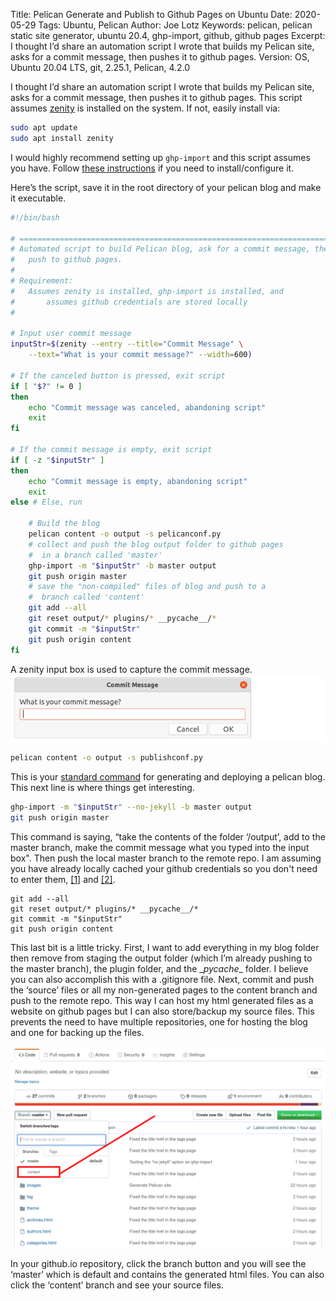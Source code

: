 Title: Pelican Generate and Publish to Github Pages on Ubuntu
Date: 2020-05-29
Tags: Ubuntu, Pelican
Author: Joe Lotz
Keywords: pelican, pelican static site generator, ubuntu 20.4, ghp-import, github, github pages
Excerpt: I thought I’d share an automation script I wrote that builds my Pelican site, asks for a commit message, then pushes it to github pages.
Version: OS, Ubuntu 20.04 LTS, git, 2.25.1, Pelican, 4.2.0

I thought I’d share an automation script I wrote that builds my Pelican site, asks for a commit message, then pushes it to github pages. This script assumes [zenity](https://packages.ubuntu.com/focal/zenity) is installed on the system. If not, easily install via:
```bash
sudo apt update
sudo apt install zenity
```
I would highly recommend setting up `ghp-import` and this script assumes you have. Follow [these instructions](https://opensource.com/article/19/5/run-your-blog-github-pages-python) if you  need to install/configure it. 

Here’s the script, save it in the root directory of your pelican blog and make it executable.
```bash
#!/bin/bash

# ========================================================================
# Automated script to build Pelican blog, ask for a commit message, then
#   push to github pages.
#
# Requirement:
#   Assumes zenity is installed, ghp-import is installed, and
#       assumes github credentials are stored locally
#

# Input user commit message
inputStr=$(zenity --entry --title="Commit Message" \
    --text="What is your commit message?" --width=600)

# If the canceled button is pressed, exit script
if [ "$?" != 0 ]
then
    echo "Commit message was canceled, abandoning script"
    exit
fi

# If the commit message is empty, exit script
if [ -z "$inputStr" ] 
then    
    echo "Commit message is empty, abandoning script"
    exit
else # Else, run 

    # Build the blog    
    pelican content -o output -s pelicanconf.py
    # collect and push the blog output folder to github pages
    #  in a branch called 'master'
    ghp-import -m "$inputStr" -b master output
    git push origin master
    # save the "non-compiled" files of blog and push to a
    #  branch called 'content'
    git add --all
    git reset output/* plugins/* __pycache__/*
    git commit -m "$inputStr"
    git push origin content
fi
```
A zenity input box is used to capture the commit message. 
![pelicanGithub-01](/images/pelicanGithub-01.png)
```bash
pelican content -o output -s publishconf.py
```
This is your [standard command](https://docs.getpelican.com/en/stable/publish.html) for generating and deploying a pelican blog. This next line is where things get interesting. 
```bash
ghp-import -m "$inputStr" --no-jekyll -b master output
git push origin master
```
This command is saying, “take the contents of the folder ‘/output’, add to the master branch, make the commit message what you typed into the input box". Then push the local master branch to the remote repo. I am assuming you have already locally cached your github credentials so you don't need to enter them, [[1]](https://help.github.com/en/github/using-git/caching-your-github-password-in-git) and [[2]](https://git-scm.com/docs/git-credential-store).

```shell
git add --all
git reset output/* plugins/* __pycache__/*
git commit -m "$inputStr"
git push origin content
```

This last bit is a little tricky. First, I want to add everything in my blog folder then remove from staging the output folder (which I’m already pushing to the master branch), the plugin folder, and the \__pycache__ folder. I believe you can also accomplish this with a .gitignore file. Next, commit and push the ‘source’ files or all my non-generated pages to the content branch and push to the remote repo. This way I can host my html generated files as a website on github pages but I can also store/backup my source files. This prevents the need to have multiple repositories, one for hosting the blog and one for backing up the files. 

![pelicanGithub-02](/images/pelicanGithub-02.png)

In your <name>github.io repository, click the branch button and you will see the ‘master’ which is default and contains the generated html files. You can also click the ‘content’ branch and see your source files.